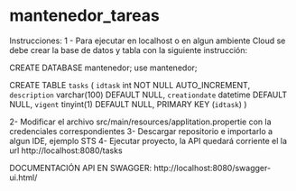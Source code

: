 # mantenedor_tareas

Instrucciones:
1 - Para ejecutar en localhost o en algun ambiente Cloud se debe crear la base de datos y tabla con la siguiente instrucción:

CREATE DATABASE mantenedor;
use mantenedor;

CREATE TABLE `tasks` (
  `idtask` int NOT NULL AUTO_INCREMENT,
  `description` varchar(100) DEFAULT NULL,
  `creationdate` datetime DEFAULT NULL,
  `vigent` tinyint(1) DEFAULT NULL,
  PRIMARY KEY (`idtask`)
)

2- Modificar el archivo src/main/resources/applitation.propertie con la credenciales correspondientes
3- Descargar repositorio e importarlo a algun IDE, ejemplo STS
4- Ejecutar proyecto, la API quedará corriente el la url http://localhost:8080/tasks

DOCUMENTACIÓN API EN SWAGGER:
http://localhost:8080/swagger-ui.html/

